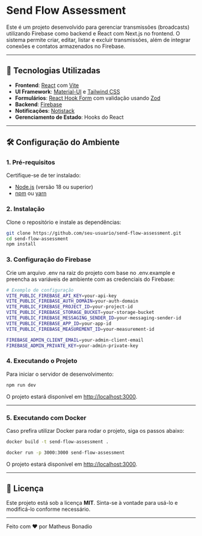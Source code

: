 # Send Flow Assessment

Este é um projeto desenvolvido para gerenciar transmissões (broadcasts) utilizando Firebase como backend e React com Next.js no frontend. O sistema permite criar, editar, listar e excluir transmissões, além de integrar conexões e contatos armazenados no Firebase.

---

## 🚀 Tecnologias Utilizadas

- **Frontend**: [React](https://reactjs.org/) com [Vite](https://vitejs.dev/)
- **UI Framework**: [Material-UI](https://mui.com/) e [Tailwind CSS](https://tailwindcss.com/)
- **Formulários**: [React Hook Form](https://react-hook-form.com/) com validação usando [Zod](https://zod.dev/)
- **Backend**: [Firebase](https://firebase.google.com/)
- **Notificações**: [Notistack](https://notistack.com/)
- **Gerenciamento de Estado**: Hooks do React

---

## 🛠️ Configuração do Ambiente

### 1. Pré-requisitos

Certifique-se de ter instalado:

- [Node.js](https://nodejs.org/) (versão 18 ou superior)
- [npm](https://www.npmjs.com/) ou [yarn](https://yarnpkg.com/)

### 2. Instalação

Clone o repositório e instale as dependências:

```bash
git clone https://github.com/seu-usuario/send-flow-assessment.git
cd send-flow-assessment
npm install
```

### 3. Configuração do Firebase

Crie um arquivo .env na raiz do projeto com base no .env.example e preencha as variáveis de ambiente com as credenciais do Firebase:

```bash
# Exemplo de configuração
VITE_PUBLIC_FIREBASE_API_KEY=your-api-key
VITE_PUBLIC_FIREBASE_AUTH_DOMAIN=your-auth-domain
VITE_PUBLIC_FIREBASE_PROJECT_ID=your-project-id
VITE_PUBLIC_FIREBASE_STORAGE_BUCKET=your-storage-bucket
VITE_PUBLIC_FIREBASE_MESSAGING_SENDER_ID=your-messaging-sender-id
VITE_PUBLIC_FIREBASE_APP_ID=your-app-id
VITE_PUBLIC_FIREBASE_MEASUREMENT_ID=your-measurement-id

FIREBASE_ADMIN_CLIENT_EMAIL=your-admin-client-email
FIREBASE_ADMIN_PRIVATE_KEY=your-admin-private-key
```

### 4. Executando o Projeto

Para iniciar o servidor de desenvolvimento:

```bash
npm run dev
```

O projeto estará disponível em [http://localhost:3000](http://localhost:3000).

---

### 5. Executando com Docker

Caso prefira utilizar Docker para rodar o projeto, siga os passos abaixo:

```bash
docker build -t send-flow-assessment .

docker run -p 3000:3000 send-flow-assessment
```

O projeto estará disponível em [http://localhost:3000](http://localhost:3000).

---

## 📝 Licença

Este projeto está sob a licença **MIT**. Sinta-se à vontade para usá-lo e modificá-lo conforme necessário.

---

Feito com ❤️ por Matheus Bonadio
